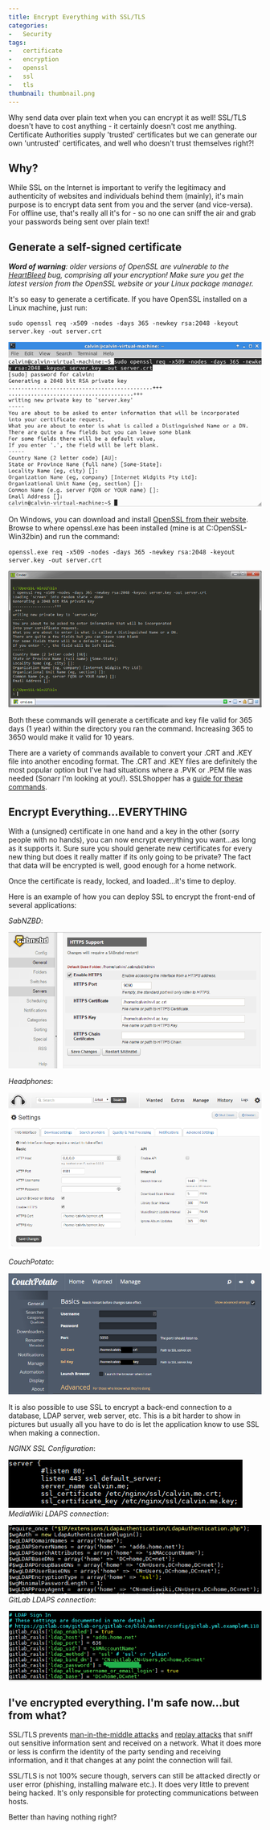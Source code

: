 ```yaml
---
title: Encrypt Everything with SSL/TLS
categories:
-   Security
tags:
-   certificate
-   encryption
-   openssl
-   ssl
-   tls
thumbnail: thumbnail.png
---
```


Why send data over plain text when you can encrypt it as well! SSL/TLS doesn't have to cost anything - it certainly doesn't cost me anything. Certificate Authorities supply 'trusted' certificates but we can generate our own 'untrusted' certificates, and well who doesn't trust themselves right?!

<!-- more -->

## Why?

While SSL on the Internet is important to verify the legitimacy and authenticity of websites and individuals behind them (mainly), it's main purpose is to encrypt data sent from you and the server (and vice-versa). For offline use, that's really all it's for - so no one can sniff the air and grab your passwords being sent over plain text!

## Generate a self-signed certificate

_**Word of warning**: older versions of OpenSSL are vulnerable to the [HeartBleed](http://heartbleed.com/) bug, comprising all your encryption! Make sure you get the latest version from the OpenSSL website or your Linux package manager._

It's so easy to generate a certificate. If you have OpenSSL installed on a Linux machine, just run:

```shell-session
sudo openssl req -x509 -nodes -days 365 -newkey rsa:2048 -keyout server.key -out server.crt
```

![Linux ssl command](capture4.png)

On Windows, you can download and install [OpenSSL from their website](https://www.openssl.org/). Browse to where openssl.exe has been installed (mine is at C:OpenSSL-Win32bin) and run the command:

```shell-session
openssl.exe req -x509 -nodes -days 365 -newkey rsa:2048 -keyout server.key -out server.crt
```

![Windows SSL generation](capture3.png)

Both these commands will generate a certificate and key file valid for 365 days (1 year) within the directory you ran the command. Increasing 365 to 3650 would make it valid for 10 years.

There are a variety of commands available to convert your .CRT and .KEY file into another encoding format. The .CRT and .KEY files are definitely the most popular option but I've had situations where a .PVK or .PEM file was needed (Sonarr I'm looking at you!). SSLShopper has a [guide for these commands](https://www.sslshopper.com/article-most-common-openssl-commands.html).

## Encrypt Everything...EVERYTHING

With a (unsigned) certificate in one hand and a key in the other (sorry people with no hands), you can now encrypt everything you want...as long as it supports it. Sure sure you should generate new certificates for every new thing but does it really matter if its only going to be private? The fact that data will be encrypted is well, good enough for a home network.

Once the certificate is ready, locked, and loaded...it's time to deploy.

Here is an example of how you can deploy SSL to encrypt the front-end of several applications:

_SabNZBD_:

![SabNZBD](SabNZBD.png)

_Headphones_:

![Headphones](Headphones.png)

_CouchPotato_:

![CouchPotato](CouchPotato.png)

It is also possible to use SSL to encrypt a back-end connection to a database, LDAP server, web server, etc. This is a bit harder to show in pictures but usually all you have to do is let the application know to use SSL when making a connection.

_NGINX SSL Configuration_:

![NGINX SSL Configuration](wp.png)
_MediaWiki LDAPS connection_:

![MediaWiki LDAPS connection](mediawiki.png)
_GitLab LDAPS connection_:

![GitLab LDAPS connection](git1.png)

## I've encrypted everything. I'm safe now...but from what?

SSL/TLS prevents [man-in-the-middle attacks](http://en.wikipedia.org/wiki/Man-in-the-middle_attack) and [replay attacks](http://en.wikipedia.org/wiki/Replay_attack) that sniff out sensitive information sent and received on a network. What it does more or less is confirm the identity of the party sending and receiving information, and it that changes at any point the connection will fail.

SSL/TLS is not 100% secure though, servers can still be attacked directly or user error (phishing, installing malware etc.). It does very little to prevent being hacked. It's only responsible for protecting communications between hosts.

Better than having nothing right?
